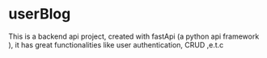 # userBlog
This is a backend api project, created with fastApi (a python api framework ), it has great functionalities like user authentication, CRUD ,e.t.c
